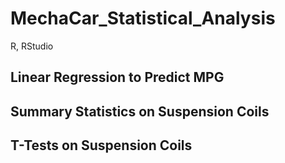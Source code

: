 # MechaCar_Statistical_Analysis
R, RStudio

## Linear Regression to Predict MPG

## Summary Statistics on Suspension Coils

## T-Tests on Suspension Coils

